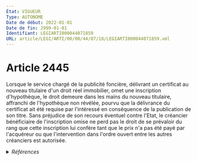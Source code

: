 ```yaml
---
État: VIGUEUR
Type: AUTONOME
Date de début: 2022-01-01
Date de fin: 2999-01-01
Identifiant: LEGIARTI000044071859
URL: article/LEGI/ARTI/00/00/44/07/18/LEGIARTI000044071859.xml
---
```


<h1>Article 2445</h1>

Lorsque le service chargé de la publicité foncière, délivrant un certificat au
nouveau titulaire d'un droit réel immobilier, omet une inscription d'hypothèque,
le droit demeure dans les mains du nouveau titulaire, affranchi de l'hypothèque
non révélée, pourvu que la délivrance du certificat ait été requise par
l'intéressé en conséquence de la publication de son titre. Sans préjudice de son
recours éventuel contre l'Etat, le créancier bénéficiaire de l'inscription omise
ne perd pas le droit de se prévaloir du rang que cette inscription lui confère
tant que le prix n'a pas été payé par l'acquéreur ou que l'intervention dans
l'ordre ouvert entre les autres créanciers est autorisée.


<details>
  <summary><em>Références</em></summary>

  <h2>Articles faisant référence à l'article</h2>
  
  <ul>
    <li>
      <a href="https://legal.tricoteuses.fr//redirection/LEGIARTI000044045534?vers=git&vers=legifrance">Ordonnance n° 2021-1192 du 15 septembre 2021 portant réforme du droit des sûretés - article 21 ENTIEREMENT_MODIF</a> MODIFIE source
    </li>
    <li>
      <a href="https://legal.tricoteuses.fr//redirection/LEGIARTI000044045526?vers=git&vers=legifrance">Ordonnance n° 2021-1192 du 15 septembre 2021 portant réforme du droit des sûretés - article 15 ENTIEREMENT_MODIF</a> MODIFIE source
    </li>
  </ul>
  
  <h2>Références faites par l'article</h2>
  
  <ul>
    <li>
      1924-06-01 CITATION cible <a href="https://legal.tricoteuses.fr//redirection/LEGIARTI000006284086?vers=git&vers=legifrance">Loi du 1er juin 1924 mettant en vigueur la législation civile française dans les départements du Bas-Rhin, du Haut-Rhin et de la Moselle - article 48 AUTONOME VIGUEUR, en vigueur depuis le 2006-03-24</a>
    </li>
    <li>
      2021-09-15 MODIFIE cible <a href="https://legal.tricoteuses.fr//redirection/LEGIARTI000044045526?vers=git&vers=legifrance">Ordonnance n° 2021-1192 du 15 septembre 2021 portant réforme du droit des sûretés - article 15 ENTIEREMENT_MODIF</a>
    </li>
    <li>
      2021-09-15 MODIFIE cible <a href="https://legal.tricoteuses.fr//redirection/LEGIARTI000044045534?vers=git&vers=legifrance">Ordonnance n° 2021-1192 du 15 septembre 2021 portant réforme du droit des sûretés - article 21 ENTIEREMENT_MODIF</a>
    </li>
    <li>
      2999-01-01 CONCORDE cible <a href="https://legal.tricoteuses.fr//redirection/LEGIARTI000006446585?vers=git&vers=legifrance">Code civil - article 2162 AUTONOME TRANSFERE, en vigueur du 1955-01-07 au 2006-03-24</a>
    </li>
    <li>
      2999-01-01 CONCORDANCE source <a href="https://legal.tricoteuses.fr//redirection/LEGIARTI000006446585?vers=git&vers=legifrance">Code civil - article 2162 AUTONOME TRANSFERE, en vigueur du 1955-01-07 au 2006-03-24</a>
    </li>
    <li>
      2999-01-01 CITATION cible <a href="https://legal.tricoteuses.fr//redirection/LEGIARTI000006449765?vers=git&vers=legifrance">Code civil - article 2428 AUTONOME MODIFIE, en vigueur du 2006-03-24 au 2007-02-16</a>
    </li>
    <li>
      CODIFICATION source Loi 1804-03-19
    </li>
  </ul>
</details>
